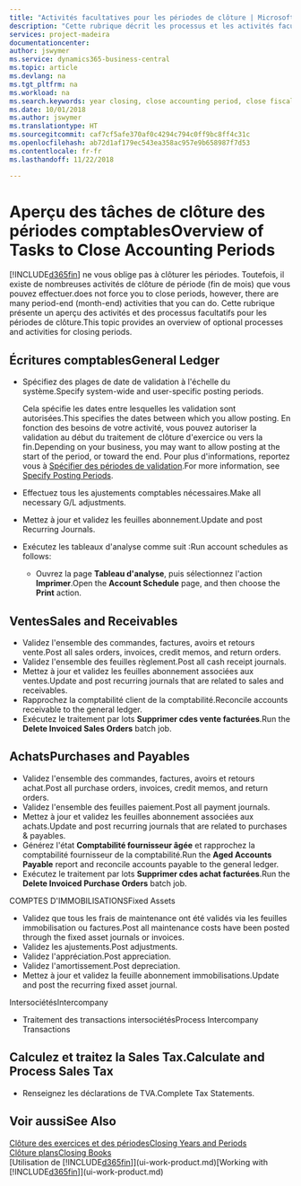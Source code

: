 ```yaml
---
title: "Activités facultatives pour les périodes de clôture | Microsoft Docs"
description: "Cette rubrique décrit les processus et les activités facultatifs pour la clôture des périodes comptables dans Business Central."
services: project-madeira
documentationcenter: 
author: jswymer
ms.service: dynamics365-business-central
ms.topic: article
ms.devlang: na
ms.tgt_pltfrm: na
ms.workload: na
ms.search.keywords: year closing, close accounting period, close fiscal year, aging, creditor payments, vendor payments
ms.date: 10/01/2018
ms.author: jswymer
ms.translationtype: HT
ms.sourcegitcommit: caf7cf5afe370af0c4294c794c0ff9bc8ff4c31c
ms.openlocfilehash: ab72d1af179ec543ea358ac957e9b658987f7d53
ms.contentlocale: fr-fr
ms.lasthandoff: 11/22/2018

---
```

# <a name="overview-of-tasks-to-close-accounting-periods"></a><span data-ttu-id="9f677-103">Aperçu des tâches de clôture des périodes comptables</span><span class="sxs-lookup"><span data-stu-id="9f677-103">Overview of Tasks to Close Accounting Periods</span></span>
[!INCLUDE[d365fin](includes/d365fin_md.md)] <span data-ttu-id="9f677-104">ne vous oblige pas à clôturer les périodes. Toutefois, il existe de nombreuses activités de clôture de période (fin de mois) que vous pouvez effectuer.</span><span class="sxs-lookup"><span data-stu-id="9f677-104">does not force you to close periods, however, there are many period-end (month-end) activities that you can do.</span></span> <span data-ttu-id="9f677-105">Cette rubrique présente un aperçu des activités et des processus facultatifs pour les périodes de clôture.</span><span class="sxs-lookup"><span data-stu-id="9f677-105">This topic provides an overview of optional processes and activities for closing periods.</span></span>  

## <a name="general-ledger"></a><span data-ttu-id="9f677-106">Écritures comptables</span><span class="sxs-lookup"><span data-stu-id="9f677-106">General Ledger</span></span>
* <span data-ttu-id="9f677-107">Spécifiez des plages de date de validation à l'échelle du système.</span><span class="sxs-lookup"><span data-stu-id="9f677-107">Specify system-wide and user-specific posting periods.</span></span>  

    <span data-ttu-id="9f677-108">Cela spécifie les dates entre lesquelles les validation sont autorisées.</span><span class="sxs-lookup"><span data-stu-id="9f677-108">This specifies the dates between which you allow posting.</span></span> <span data-ttu-id="9f677-109">En fonction des besoins de votre activité, vous pouvez autoriser la validation au début du traitement de clôture d'exercice ou vers la fin.</span><span class="sxs-lookup"><span data-stu-id="9f677-109">Depending on your business, you may want to allow posting at the start of the period, or toward the end.</span></span> <span data-ttu-id="9f677-110">Pour plus d'informations, reportez vous à [Spécifier des périodes de validation](finance-how-specify-posting-periods.md).</span><span class="sxs-lookup"><span data-stu-id="9f677-110">For more information, see [Specify Posting Periods](finance-how-specify-posting-periods.md).</span></span>  
* <span data-ttu-id="9f677-111">Effectuez tous les ajustements comptables nécessaires.</span><span class="sxs-lookup"><span data-stu-id="9f677-111">Make all necessary G/L adjustments.</span></span>  
* <span data-ttu-id="9f677-112">Mettez à jour et validez les feuilles abonnement.</span><span class="sxs-lookup"><span data-stu-id="9f677-112">Update and post Recurring Journals.</span></span>  
  <!--* Process Consolidations-->
* <span data-ttu-id="9f677-113">Exécutez les tableaux d'analyse comme suit :</span><span class="sxs-lookup"><span data-stu-id="9f677-113">Run account schedules as follows:</span></span>  
  * <span data-ttu-id="9f677-114">Ouvrez la page **Tableau d'analyse**, puis sélectionnez l'action **Imprimer**.</span><span class="sxs-lookup"><span data-stu-id="9f677-114">Open the **Account Schedule** page, and then choose the **Print** action.</span></span>  

## <a name="sales-and-receivables"></a><span data-ttu-id="9f677-115">Ventes</span><span class="sxs-lookup"><span data-stu-id="9f677-115">Sales and Receivables</span></span>
* <span data-ttu-id="9f677-116">Validez l'ensemble des commandes, factures, avoirs et retours vente.</span><span class="sxs-lookup"><span data-stu-id="9f677-116">Post all sales orders, invoices, credit memos, and return orders.</span></span>  
* <span data-ttu-id="9f677-117">Validez l'ensemble des feuilles règlement.</span><span class="sxs-lookup"><span data-stu-id="9f677-117">Post all cash receipt journals.</span></span>  
* <span data-ttu-id="9f677-118">Mettez à jour et validez les feuilles abonnement associées aux ventes.</span><span class="sxs-lookup"><span data-stu-id="9f677-118">Update and post recurring journals that are related to sales and receivables.</span></span>  
* <span data-ttu-id="9f677-119">Rapprochez la comptabilité client de la comptabilité.</span><span class="sxs-lookup"><span data-stu-id="9f677-119">Reconcile accounts receivable to the general ledger.</span></span>  
* <span data-ttu-id="9f677-120">Exécutez le traitement par lots **Supprimer cdes vente facturées**.</span><span class="sxs-lookup"><span data-stu-id="9f677-120">Run the **Delete Invoiced Sales Orders** batch job.</span></span>  

## <a name="purchases-and-payables"></a><span data-ttu-id="9f677-121">Achats</span><span class="sxs-lookup"><span data-stu-id="9f677-121">Purchases and Payables</span></span>
* <span data-ttu-id="9f677-122">Validez l'ensemble des commandes, factures, avoirs et retours achat.</span><span class="sxs-lookup"><span data-stu-id="9f677-122">Post all purchase orders, invoices, credit memos, and return orders.</span></span>  
* <span data-ttu-id="9f677-123">Validez l'ensemble des feuilles paiement.</span><span class="sxs-lookup"><span data-stu-id="9f677-123">Post all payment journals.</span></span>  
* <span data-ttu-id="9f677-124">Mettez à jour et validez les feuilles abonnement associées aux achats.</span><span class="sxs-lookup"><span data-stu-id="9f677-124">Update and post recurring journals that are related to purchases & payables.</span></span>  
* <span data-ttu-id="9f677-125">Générez l'état **Comptabilité fournisseur âgée** et rapprochez la comptabilité fournisseur de la comptabilité.</span><span class="sxs-lookup"><span data-stu-id="9f677-125">Run the **Aged Accounts Payable** report and reconcile accounts payable to the general ledger.</span></span>  
* <span data-ttu-id="9f677-126">Exécutez le traitement par lots **Supprimer cdes achat facturées**.</span><span class="sxs-lookup"><span data-stu-id="9f677-126">Run the **Delete Invoiced Purchase Orders** batch job.</span></span>  

<span data-ttu-id="9f677-127">COMPTES D'IMMOBILISATIONS</span><span class="sxs-lookup"><span data-stu-id="9f677-127">Fixed Assets</span></span>
* <span data-ttu-id="9f677-128">Validez que tous les frais de maintenance ont été validés via les feuilles immobilisation ou factures.</span><span class="sxs-lookup"><span data-stu-id="9f677-128">Post all maintenance costs have been posted through the fixed asset journals or invoices.</span></span>
* <span data-ttu-id="9f677-129">Validez les ajustements.</span><span class="sxs-lookup"><span data-stu-id="9f677-129">Post adjustments.</span></span>
* <span data-ttu-id="9f677-130">Validez l'appréciation.</span><span class="sxs-lookup"><span data-stu-id="9f677-130">Post appreciation.</span></span>
* <span data-ttu-id="9f677-131">Validez l'amortissement.</span><span class="sxs-lookup"><span data-stu-id="9f677-131">Post depreciation.</span></span>
* <span data-ttu-id="9f677-132">Mettez à jour et validez la feuille abonnement immobilisations.</span><span class="sxs-lookup"><span data-stu-id="9f677-132">Update and post the recurring fixed asset journal.</span></span>

<span data-ttu-id="9f677-133">Intersociétés</span><span class="sxs-lookup"><span data-stu-id="9f677-133">Intercompany</span></span>
* <span data-ttu-id="9f677-134">Traitement des transactions intersociétés</span><span class="sxs-lookup"><span data-stu-id="9f677-134">Process Intercompany Transactions</span></span>

## <a name="calculate-and-process-sales-tax"></a><span data-ttu-id="9f677-135">Calculez et traitez la Sales Tax.</span><span class="sxs-lookup"><span data-stu-id="9f677-135">Calculate and Process Sales Tax</span></span>
* <span data-ttu-id="9f677-136">Renseignez les déclarations de TVA.</span><span class="sxs-lookup"><span data-stu-id="9f677-136">Complete Tax Statements.</span></span>  

## <a name="see-also"></a><span data-ttu-id="9f677-137">Voir aussi</span><span class="sxs-lookup"><span data-stu-id="9f677-137">See Also</span></span>
[<span data-ttu-id="9f677-138">Clôture des exercices et des périodes</span><span class="sxs-lookup"><span data-stu-id="9f677-138">Closing Years and Periods</span></span>](year-close-years-periods.md)  
[<span data-ttu-id="9f677-139">Clôture plans</span><span class="sxs-lookup"><span data-stu-id="9f677-139">Closing Books</span></span>](year-close-books.md)  
<span data-ttu-id="9f677-140">[Utilisation de [!INCLUDE[d365fin](includes/d365fin_md.md)]](ui-work-product.md)</span><span class="sxs-lookup"><span data-stu-id="9f677-140">[Working with [!INCLUDE[d365fin](includes/d365fin_md.md)]](ui-work-product.md)</span></span>

